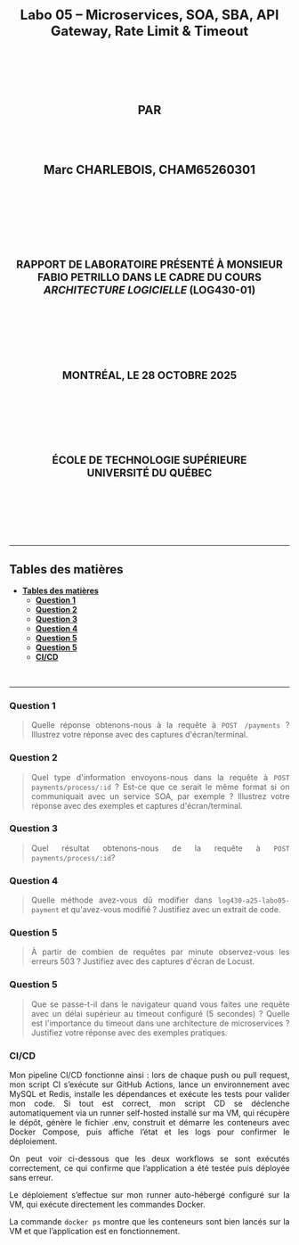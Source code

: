 <div align="center">

<center>
<h1 style="font-size:18pt;">
Labo 05 – Microservices, SOA, SBA, API Gateway, Rate Limit & Timeout
</h1>
</center>

<br>
<br>
<br>
<br>

<center>
<h2 style="font-size:16pt;">
PAR
</h2>
</center>

<br>
<br>

<center>
<h2 style="font-size:16pt;">
Marc CHARLEBOIS, CHAM65260301
</h2>
</center>

<br>
<br>
<br>
<br>
<br>
<br>

<center>
<h3 style="font-size:14pt;">
RAPPORT DE LABORATOIRE PRÉSENTÉ À MONSIEUR FABIO PETRILLO DANS LE CADRE DU COURS <em>ARCHITECTURE LOGICIELLE</em> (LOG430-01)
</h3>
</center>

<br>
<br>
<br>
<br>
<br>

<center>
<h3 style="font-size:14pt;">
MONTRÉAL, LE 28 OCTOBRE 2025
</h3>
</center>

<br>
<br>
<br>
<br>
<br>

<center>
<h3 style="font-size:14pt;">
ÉCOLE DE TECHNOLOGIE SUPÉRIEURE<br>
UNIVERSITÉ DU QUÉBEC
</h3>
</center>

<br>
<br>
<br>
<br>
<br>

</div>

---
## **Tables des matières**
- [**Tables des matières**](#tables-des-matières)
  - [**Question 1**](#question-1)
  - [**Question 2**](#question-2)
  - [**Question 3**](#question-3)
  - [**Question 4**](#question-4)
  - [**Question 5**](#question-5)
  - [**Question 5**](#question-5-1)
  - [**CI/CD**](#cicd)

<br>

---

<div align="justify">

### **Question 1**

> Quelle réponse obtenons-nous à la requête à `POST /payments` ? Illustrez votre réponse avec des captures d'écran/terminal.



### **Question 2**

> Quel type d'information envoyons-nous dans la requête à `POST payments/process/:id` ? Est-ce que ce serait le même format si on communiquait avec un service SOA, par exemple ? Illustrez votre réponse avec des exemples et captures d'écran/terminal.



### **Question 3**

> Quel résultat obtenons-nous de la requête à `POST payments/process/:id`?



### **Question 4**

> Quelle méthode avez-vous dû modifier dans `log430-a25-labo05-payment` et qu'avez-vous modifié ? Justifiez avec un extrait de code.



### **Question 5**

> À partir de combien de requêtes par minute observez-vous les erreurs 503 ? Justifiez avec des captures d'écran de Locust.


### **Question 5**

> Que se passe-t-il dans le navigateur quand vous faites une requête avec un délai supérieur au timeout configuré (5 secondes) ? Quelle est l'importance du timeout dans une architecture de microservices ? Justifiez votre réponse avec des exemples pratiques.


### **CI/CD**

Mon pipeline CI/CD fonctionne ainsi : lors de chaque push ou pull request, mon script CI s’exécute sur GitHub Actions, lance un environnement avec MySQL et Redis, installe les dépendances et exécute les tests pour valider mon code. Si tout est correct, mon script CD se déclenche automatiquement via un runner self-hosted installé sur ma VM, qui récupère le dépôt, génère le fichier .env, construit et démarre les conteneurs avec Docker Compose, puis affiche l’état et les logs pour confirmer le déploiement.

On peut voir ci-dessous que les deux workflows se sont exécutés correctement, ce qui confirme que l’application a été testée puis déployée sans erreur.



Le déploiement s’effectue sur mon runner auto-hébergé configuré sur la VM, qui exécute directement les commandes Docker.


La commande `docker ps` montre que les conteneurs sont bien lancés sur la VM et que l’application est en fonctionnement.
